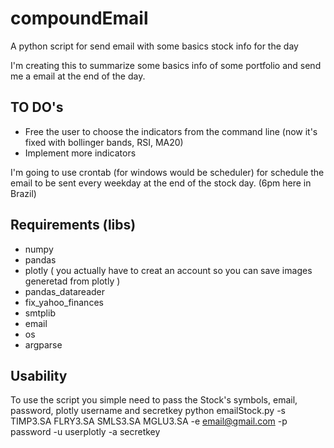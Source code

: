 # compoundEmail
A python script for send email with some basics stock info for the day

I'm creating this to summarize some basics info of some portfolio and send me a email at the end of the day.

## TO DO's
  - Free the user to choose the indicators from the command line (now it's fixed with bollinger bands, RSI, MA20)
  - Implement more indicators

I'm going to use crontab (for windows would be scheduler) for schedule the email to be sent every weekday at the end of the stock day. (6pm here in Brazil)

## Requirements (libs)
  - numpy
  - pandas
  - plotly ( you actually have to creat an account so you can save images generetad from plotly )
  - pandas_datareader
  - fix_yahoo_finances
  - smtplib
  - email
  - os
  - argparse
  
## Usability
  To use the script you simple need to pass the Stock's symbols, email, password, plotly username and secretkey
  python emailStock.py -s TIMP3.SA FLRY3.SA SMLS3.SA MGLU3.SA -e email@gmail.com -p password -u userplotly -a secretkey
